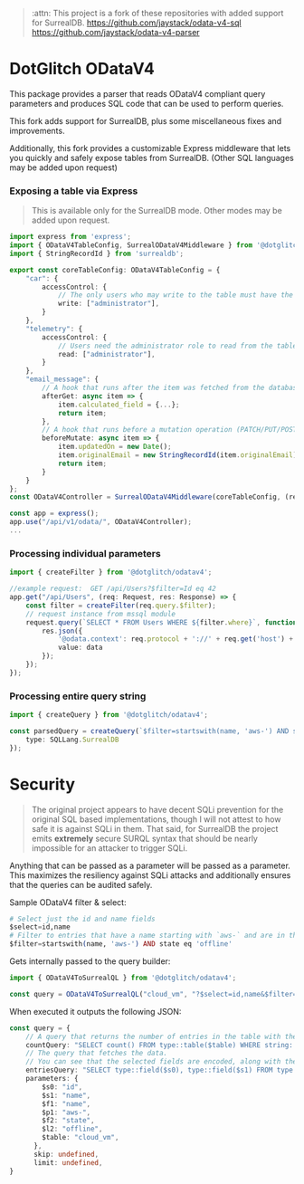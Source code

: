 > :attn:
> This project is a fork of these repositories with added support for SurrealDB.
> https://github.com/jaystack/odata-v4-sql
> https://github.com/jaystack/odata-v4-parser


# DotGlitch ODataV4
This package provides a parser that reads ODataV4 compliant query parameters and produces SQL code that can be used to perform queries.

This fork adds support for SurrealDB, plus some miscellaneous fixes and improvements.

Additionally, this fork provides a customizable Express middleware that lets you quickly and safely expose tables from SurrealDB. (Other SQL languages may be added upon request)


### Exposing a table via Express
> This is available only for the SurrealDB mode. Other modes may be added upon request.

```typescript
import express from 'express';
import { ODataV4TableConfig, SurrealODataV4Middleware } from '@dotglitch/odatav4';
import { StringRecordId } from 'surrealdb';

export const coreTableConfig: ODataV4TableConfig = {
    "car": {
        accessControl: {
            // The only users who may write to the table must have the role "administrator".
            write: ["administrator"],
        }
    },
    "telemetry": {
        accessControl: {
            // Users need the administrator role to read from the table. Anyone may write to the table.
            read: ["administrator"],
        }
    },
    "email_message": {
        // A hook that runs after the item was fetched from the database.
        afterGet: async item => {
            item.calculated_field = {...};
            return item;
        },
        // A hook that runs before a mutation operation (PATCH/PUT/POST)
        beforeMutate: async item => {
            item.updatedOn = new Date();
            item.originalEmail = new StringRecordId(item.originalEmail);
            return item;
        }
    }
};
const ODataV4Controller = SurrealODataV4Middleware(coreTableConfig, (req) => req.db);

const app = express();
app.use("/api/v1/odata/", ODataV4Controller);
...
```


### Processing individual parameters
```typescript
import { createFilter } from '@dotglitch/odatav4';

//example request:  GET /api/Users?$filter=Id eq 42
app.get("/api/Users", (req: Request, res: Response) => {
    const filter = createFilter(req.query.$filter);
    // request instance from mssql module
    request.query(`SELECT * FROM Users WHERE ${filter.where}`, function(err, data){
        res.json({
        	'@odata.context': req.protocol + '://' + req.get('host') + '/api/$metadata#Users',
        	value: data
        });
    });
});
```


### Processing entire query string

```ts
import { createQuery } from '@dotglitch/odatav4';

const parsedQuery = createQuery(`$filter=startswith(name, 'aws-') AND state eq 'offline'`, {
    type: SQLLang.SurrealDB
});

```

# Security 
> The original project appears to have decent SQLi prevention for the original SQL based implementations, though I will not attest to how safe it is against SQLi in them. That said, for SurrealDB the project emits **extremely** secure SURQL syntax that should be nearly impossible for an attacker to trigger SQLi.

Anything that can be passed as a parameter will be passed as a parameter. This maximizes the resiliency against SQLi attacks and additionally ensures that the queries can be audited safely.


Sample ODataV4 filter & select:
```elixir
# Select just the id and name fields
$select=id,name
# Filter to entries that have a name starting with `aws-` and are in the `offline` state.
$filter=startswith(name, 'aws-') AND state eq 'offline'
```

Gets internally passed to the query builder:
```ts
import { ODataV4ToSurrealQL } from '@dotglitch/odatav4';

const query = ODataV4ToSurrealQL("cloud_vm", "?$select=id,name&$filter=startswith(name, 'aws-') AND state eq 'offline'");
```

When executed it outputs the following JSON:
```ts
const query = {
    // A query that returns the number of entries in the table with the provided filters
    countQuery: "SELECT count() FROM type::table($table) WHERE string::starts_with(type::field($f1), type::string($p1)) && type::field($f2) = $l2 GROUP ALL",
    // The query that fetches the data.
    // You can see that the selected fields are encoded, along with the table name, fields and values.
    entriesQuery: "SELECT type::field($s0), type::field($s1) FROM type::table($table) WHERE string::starts_with(type::field($f1), type::string($p1)) && type::field($f2) = $l2",
    parameters: {
        $s0: "id",
        $s1: "name",
        $f1: "name",
        $p1: "aws-",
        $f2: "state",
        $l2: "offline",
        $table: "cloud_vm",
      },
      skip: undefined,
      limit: undefined,
}
```
